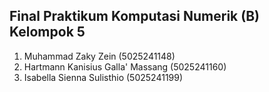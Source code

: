 Final Praktikum Komputasi Numerik (B) Kelompok 5
---

1. Muhammad Zaky Zein (5025241148)
2. Hartmann Kanisius Galla' Massang (5025241160)
3. Isabella Sienna Sulisthio (5025241199)
